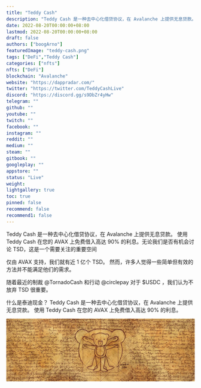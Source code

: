 ```yaml
---
title: "Teddy Cash"
description: "Teddy Cash 是一种去中心化借贷协议，在 Avalanche 上提供无息贷款。 使用 Teddy Cash 在您的 AVAX 上免费借入高达 90% 的利息。"
date: 2022-08-20T00:00:00+08:00
lastmod: 2022-08-20T00:00:00+08:00
draft: false
authors: ["boogArno"]
featuredImage: "teddy-cash.png"
tags: ["DeFi","Teddy Cash"]
categories: ["nfts"]
nfts: ["DeFi"]
blockchain: "Avalanche"
website: "https://dappradar.com/"
twitter: "https://twitter.com/TeddyCashLive"
discord: "https://discord.gg/s9DbZr4yHw"
telegram: ""
github: ""
youtube: ""
twitch: ""
facebook: ""
instagram: ""
reddit: ""
medium: ""
steam: ""
gitbook: ""
googleplay: ""
appstore: ""
status: "Live"
weight: 
lightgallery: true
toc: true
pinned: false
recommend: false
recommend1: false
---
```

Teddy Cash 是一种去中心化借贷协议，在 Avalanche 上提供无息贷款。 使用 Teddy Cash 在您的 AVAX 上免费借入高达 90% 的利息。无论我们是否有机会讨论 TSD，这是一个需要关注的重要空间

仅由 AVAX 支持，我们就有近 1 亿个 TSD。 然而，许多人觉得一些简单但有效的方法并不能满足他们的需求。

随着最近的制裁
@TornadoCash
  和行动
@circlepay
  对于 $USDC ，我们认为不放弃 TSD 很重要。

什么是泰迪现金？
Teddy Cash 是一种去中心化借贷协议，在 Avalanche 上提供无息贷款。 使用 Teddy Cash 在您的 AVAX 上免费借入高达 90% 的利息。

![1080x360](1080x360.jpg)

